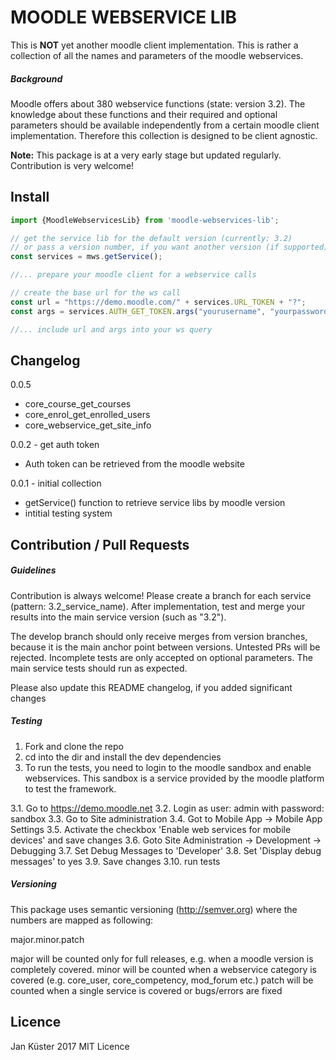 # MOODLE WEBSERVICE LIB

This is **NOT** yet another moodle client implementation.
This is rather a collection of all the names and parameters of the moodle webservices.

##### Background

Moodle offers about 380 webservice functions (state: version 3.2). 
The knowledge about these functions and their required and optional parameters should be available independently from a certain moodle client implementation.
Therefore this collection is designed to be client agnostic.


**Note:** This package is at a very early stage but updated regularly. Contribution is very welcome!

## Install

```javascript
import {MoodleWebservicesLib} from 'moodle-webservices-lib';

// get the service lib for the default version (currently: 3.2)
// or pass a version number, if you want another version (if supported)
const services = mws.getService();

//... prepare your moodle client for a webservice calls

// create the base url for the ws call
const url = "https://demo.moodle.com/" + services.URL_TOKEN + "?";
const args = services.AUTH_GET_TOKEN.args("yourusername", "yourpassword");

//... include url and args into your ws query 

```

## Changelog

0.0.5

* core_course_get_courses
* core_enrol_get_enrolled_users
* core_webservice_get_site_info


0.0.2 - get auth token

* Auth token can be retrieved from the moodle website

0.0.1 - initial collection

* getService() function to retrieve service libs by moodle version
* intitial testing system


## Contribution / Pull Requests

##### Guidelines

Contribution is always welcome! Please create a branch for each service (pattern: 3.2_service_name). 
After implementation,  test and merge your results into the main service version (such as "3.2").

The develop branch should only receive merges from version branches, because it is the main anchor point between versions.
Untested PRs will be rejected. Incomplete tests are only accepted on optional parameters. The main service tests should run as expected.

Please also update this README changelog, if you added significant changes

##### Testing

1. Fork and clone the repo
2. cd into the dir and install the dev dependencies
3. To run the tests, you need to login to the moodle sandbox and enable webservices. This sandbox is a service provided by the moodle platform to test the framework.

3.1. Go to https://demo.moodle.net
3.2. Login as user: admin with password: sandbox
3.3. Go to Site administration
3.4. Got to Mobile App -> Mobile App Settings
3.5. Activate the checkbox 'Enable web services for mobile devices' and save changes
3.6. Goto Site Administration -> Development -> Debugging
3.7. Set Debug Messages to 'Developer'
3.8. Set 'Display debug messages' to yes
3.9. Save changes
3.10. run tests


##### Versioning

This package uses semantic versioning (http://semver.org) where the numbers are mapped as following:

major.minor.patch

major will be counted only for full releases, e.g. when a moodle version is completely covered.
minor will be counted when a webservice category is covered (e.g. core_user, core_competency, mod_forum etc.)
patch will be counted when a single service is covered or bugs/errors are fixed

## Licence

Jan Küster 2017 MIT Licence